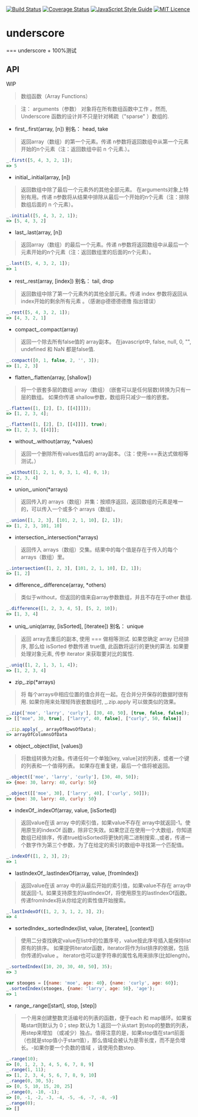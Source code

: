 [![Build Status](https://travis-ci.org/Aladdin-ADD/underscore.svg?branch=master)](https://travis-ci.org/Aladdin-ADD/underscore)
[![Coverage Status](https://coveralls.io/repos/github/Aladdin-ADD/underscore/badge.svg?branch=master)](https://coveralls.io/github/Aladdin-ADD/underscore?branch=master)
[![JavaScript Style Guide](https://img.shields.io/badge/code%20style-standard-brightgreen.svg)](http://standardjs.com/)
[![MIT Licence](https://badges.frapsoft.com/os/mit/mit.svg)](https://opensource.org/licenses/mit-license.php)   
# underscore
===
underscore + 100%测试

## API
WIP
> 数组函数（Array Functions）

> 注： arguments（参数） 对象将在所有数组函数中工作 。然而, Underscore 函数的设计并不只是针对稀疏（"sparse" ）数组的.

+ first_.first(array, [n]) 别名： head, take 
> 返回array（数组）的第一个元素。传递 n参数将返回数组中从第一个元素开始的n个元素（注：返回数组中前 n 个元素.）。
```js
_.first([5, 4, 3, 2, 1]);
=> 5
```
+ initial_.initial(array, [n]) 
> 返回数组中除了最后一个元素外的其他全部元素。 在arguments对象上特别有用。传递 n参数将从结果中排除从最后一个开始的n个元素（注：排除数组后面的 n 个元素）。
```js
_.initial([5, 4, 3, 2, 1]);
=> [5, 4, 3, 2]
```

+ last_.last(array, [n]) 
> 返回array（数组）的最后一个元素。传递 n参数将返回数组中从最后一个元素开始的n个元素（注：返回数组里的后面的n个元素）。
```js
_.last([5, 4, 3, 2, 1]);
=> 1
```

+ rest_.rest(array, [index]) 别名： tail, drop 
> 返回数组中除了第一个元素外的其他全部元素。传递 index 参数将返回从index开始的剩余所有元素 。（感谢@德德德德撸 指出错误）
```js
_.rest([5, 4, 3, 2, 1]);
=> [4, 3, 2, 1]
```

+ compact_.compact(array) 
> 返回一个除去所有false值的 array副本。 在javascript中, false, null, 0, "", undefined 和 NaN 都是false值.
```js
_.compact([0, 1, false, 2, '', 3]);
=> [1, 2, 3]
```
+ flatten_.flatten(array, [shallow]) 
> 将一个嵌套多层的数组 array（数组） (嵌套可以是任何层数)转换为只有一层的数组。 如果你传递 shallow参数，数组将只减少一维的嵌套。
```js
_.flatten([1, [2], [3, [[4]]]]);
=> [1, 2, 3, 4];

_.flatten([1, [2], [3, [[4]]]], true);
=> [1, 2, 3, [[4]]];
```
+ without_.without(array, *values) 
> 返回一个删除所有values值后的 array副本。（注：使用===表达式做相等测试。）
```js
_.without([1, 2, 1, 0, 3, 1, 4], 0, 1);
=> [2, 3, 4]
```
+ union_.union(*arrays) 
> 返回传入的 arrays（数组）并集：按顺序返回，返回数组的元素是唯一的，可以传入一个或多个 arrays（数组）。
```js
_.union([1, 2, 3], [101, 2, 1, 10], [2, 1]);
=> [1, 2, 3, 101, 10]
```
+ intersection_.intersection(*arrays) 
> 返回传入 arrays（数组）交集。结果中的每个值是存在于传入的每个arrays（数组）里。
```js
_.intersection([1, 2, 3], [101, 2, 1, 10], [2, 1]);
=> [1, 2]
```
+ difference_.difference(array, *others) 
> 类似于without，但返回的值来自array参数数组，并且不存在于other 数组.
```js
_.difference([1, 2, 3, 4, 5], [5, 2, 10]);
=> [1, 3, 4]
```

+ uniq_.uniq(array, [isSorted], [iteratee]) 别名： unique 
> 返回 array去重后的副本, 使用 === 做相等测试. 如果您确定 array 已经排序, 那么给 isSorted 参数传递 true值, 此函数将运行的更快的算法. 如果要处理对象元素, 传参 iterator 来获取要对比的属性.
```js
_.uniq([1, 2, 1, 3, 1, 4]);
=> [1, 2, 3, 4]
```
+ zip_.zip(*arrays) 
> 将 每个arrays中相应位置的值合并在一起。在合并分开保存的数据时很有用. 如果你用来处理矩阵嵌套数组时, _.zip.apply 可以做类似的效果。
```js
_.zip(['moe', 'larry', 'curly'], [30, 40, 50], [true, false, false]);
=> [["moe", 30, true], ["larry", 40, false], ["curly", 50, false]]

_.zip.apply(_, arrayOfRowsOfData);
=> arrayOfColumnsOfData
```

+ object_.object(list, [values]) 
> 将数组转换为对象。传递任何一个单独[key, value]对的列表，或者一个键的列表和一个值得列表。 如果存在重复键，最后一个值将被返回。
```js
_.object(['moe', 'larry', 'curly'], [30, 40, 50]);
=> {moe: 30, larry: 40, curly: 50}

_.object([['moe', 30], ['larry', 40], ['curly', 50]]);
=> {moe: 30, larry: 40, curly: 50}
```

+ indexOf_.indexOf(array, value, [isSorted]) 
> 返回value在该 array 中的索引值，如果value不存在 array中就返回-1。使用原生的indexOf 函数，除非它失效。如果您正在使用一个大数组，你知道数组已经排序，传递true给isSorted将更快的用二进制搜索..,或者，传递一个数字作为第三个参数，为了在给定的索引的数组中寻找第一个匹配值。
```js
_.indexOf([1, 2, 3], 2);
=> 1
```

+ lastIndexOf_.lastIndexOf(array, value, [fromIndex]) 
> 返回value在该 array 中的从最后开始的索引值，如果value不存在 array中就返回-1。如果支持原生的lastIndexOf，将使用原生的lastIndexOf函数。 传递fromIndex将从你给定的索性值开始搜索。
```js
_.lastIndexOf([1, 2, 3, 1, 2, 3], 2);
=> 4
```
+ sortedIndex_.sortedIndex(list, value, [iteratee], [context]) 
> 使用二分查找确定value在list中的位置序号，value按此序号插入能保持list原有的排序。 如果提供iterator函数，iterator将作为list排序的依据，包括你传递的value 。 iterator也可以是字符串的属性名用来排序(比如length)。
```js
_.sortedIndex([10, 20, 30, 40, 50], 35);
=> 3

var stooges = [{name: 'moe', age: 40}, {name: 'curly', age: 60}];
_.sortedIndex(stooges, {name: 'larry', age: 50}, 'age');
=> 1
```

+ range_.range([start], stop, [step]) 
> 一个用来创建整数灵活编号的列表的函数，便于each 和 map循环。如果省略start则默认为 0；step 默认为 1.返回一个从start 到stop的整数的列表，用step来增加 （或减少）独占。值得注意的是，如果stop值在start前面（也就是stop值小于start值），那么值域会被认为是零长度，而不是负增长。-如果你要一个负数的值域 ，请使用负数step.
```js
_.range(10);
=> [0, 1, 2, 3, 4, 5, 6, 7, 8, 9]
_.range(1, 11);
=> [1, 2, 3, 4, 5, 6, 7, 8, 9, 10]
_.range(0, 30, 5);
=> [0, 5, 10, 15, 20, 25]
_.range(0, -10, -1);
=> [0, -1, -2, -3, -4, -5, -6, -7, -8, -9]
_.range(0);
=> []
```